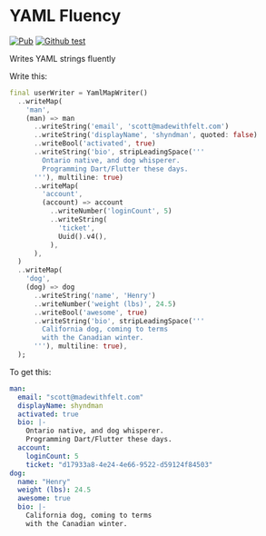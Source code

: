 # YAML Fluency

[![Pub](https://img.shields.io/pub/v/yaml_fluency)](https://pub.dev/packages/yaml_fluency)
[![Github test](https://github.com/madewithfelt/yaml_fluency/workflows/test/badge.svg?branch=main-null-unsafe)](https://github.com/madewithfelt/yaml_fluency/actions/workflows/test.yml?query=branch%3Amain-null-unsafe)

Writes YAML strings fluently

Write this:
```dart
final userWriter = YamlMapWriter()
  ..writeMap(
    'man',
    (man) => man
      ..writeString('email', 'scott@madewithfelt.com')
      ..writeString('displayName', 'shyndman', quoted: false)
      ..writeBool('activated', true)
      ..writeString('bio', stripLeadingSpace('''
        Ontario native, and dog whisperer.
        Programming Dart/Flutter these days.
      '''), multiline: true)
      ..writeMap(
        'account',
        (account) => account
          ..writeNumber('loginCount', 5)
          ..writeString(
            'ticket',
            Uuid().v4(),
          ),
      ),
  )
  ..writeMap(
    'dog',
    (dog) => dog
      ..writeString('name', 'Henry')
      ..writeNumber('weight (lbs)', 24.5)
      ..writeBool('awesome', true)
      ..writeString('bio', stripLeadingSpace('''
        California dog, coming to terms
        with the Canadian winter.
      '''), multiline: true),
  );
```

To get this:
```yaml
man:
  email: "scott@madewithfelt.com"
  displayName: shyndman
  activated: true
  bio: |-
    Ontario native, and dog whisperer.
    Programming Dart/Flutter these days.
  account:
    loginCount: 5
    ticket: "d17933a8-4e24-4e66-9522-d59124f84503"
dog:
  name: "Henry"
  weight (lbs): 24.5
  awesome: true
  bio: |-
    California dog, coming to terms
    with the Canadian winter.
```

